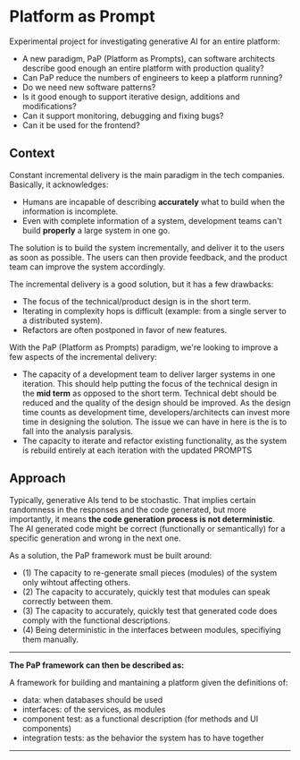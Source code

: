 # Platform as Prompt

Experimental project for investigating generative AI for an entire platform:

- A new paradigm, PaP (Platform as Prompts), can software architects describe good enough an entire platform with production quality?
- Can PaP reduce the numbers of engineers to keep a platform running?
- Do we need new software patterns?
- Is it good enough to support iterative design, additions and modifications?
- Can it support monitoring, debugging and fixing bugs?
- Can it be used for the frontend?

## Context

Constant incremental delivery is the main paradigm in the tech companies. Basically, it acknowledges:

- Humans are incapable of describing **accurately** what to build when the information is incomplete.
- Even with complete information of a system, development teams can't build **properly** a large system in one go.

The solution is to build the system incrementally, and deliver it to the users as soon as possible. The users can then provide feedback, and the product team can improve the system accordingly.

The incremental delivery is a good solution, but it has a few drawbacks:

- The focus of the technical/product design is in the short term.
- Iterating in complexity hops is difficult (example: from a single server to a distributed system).
- Refactors are often postponed in favor of new features.

With the PaP (Platform as Prompts) paradigm, we're looking to improve a few aspects of the incremental delivery:

- The capacity of a development team to deliver larger systems in one iteration. This should help putting the focus of the technical design in the **mid term** as opposed to the short term. Technical debt should be reduced and the quality of the design should be improved. As the design time counts as development time, developers/architects can invest more time in designing the solution. The issue we can have in here is the is to fall into the analysis paralysis. 
- The capacity to iterate and refactor existing functionality, as the system is rebuild entirely at each iteration with the updated PROMPTS

## Approach

Typically, generative AIs tend to be stochastic. That implies certain randomness in the responses and the code generated, but more importantly, it means **the code generation process is not deterministic**. The AI generated code might be correct (functionally or semantically) for a specific generation and wrong in the next one.

As a solution, the PaP framework must be built around:

- (1) The capacity to re-generate small pieces (modules) of the system only wihtout affecting others.
- (2) The capacity to accurately, quickly test that modules can speak correctly between them.
- (3) The capacity to accurately, quickly test that generated code does comply with the functional descriptions.
- (4) Being deterministic in the interfaces between modules, specifiying them manually.


---
**The PaP framework can then be described as:**

A framework for building and mantaining a platform given the definitions of:
- data: when databases should be used
- interfaces: of the services, as modules
- component test: as a functional description (for methods and UI components)
- integration tests: as the behavior the system has to have together
---



